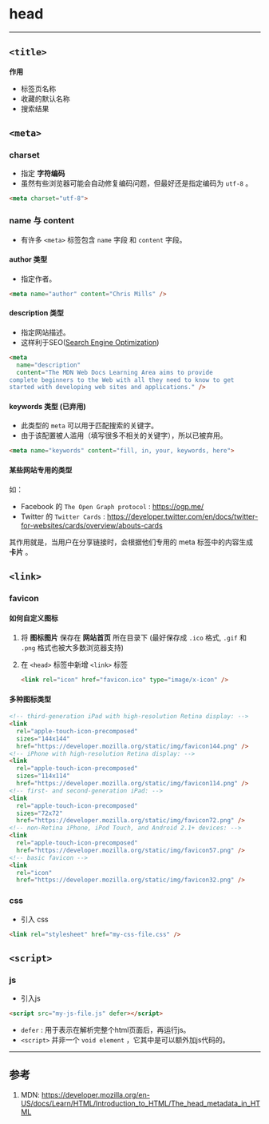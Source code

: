 # head

---

## `<title>`

**作用**

- 标签页名称
- 收藏的默认名称
- 搜索结果

## `<meta>`

### charset

- 指定 **字符编码** 
- 虽然有些浏览器可能会自动修复编码问题，但最好还是指定编码为 `utf-8` 。

```html
<meta charset="utf-8">
```

### name 与 content

- 有许多 `<meta>` 标签包含 `name` 字段 和 `content` 字段。

#### author 类型

- 指定作者。

```html
<meta name="author" content="Chris Mills" />
```

#### description 类型

- 指定网站描述。
- 这样利于SEO([Search Engine Optimization](https://developer.mozilla.org/en-US/docs/Glossary/SEO))

```html
<meta
  name="description"
  content="The MDN Web Docs Learning Area aims to provide
complete beginners to the Web with all they need to know to get
started with developing web sites and applications." />
```

#### keywords 类型 (已弃用)

- 此类型的 `meta` 可以用于匹配搜索的关键字。
- 由于该配置被人滥用（填写很多不相关的关键字），所以已被弃用。

```html
<meta name="keywords" content="fill, in, your, keywords, here">
```

#### 某些网站专用的类型

如：

- Facebook 的 `The Open Graph protocol` : https://ogp.me/
- Twitter 的 `Twitter Cards` : https://developer.twitter.com/en/docs/twitter-for-websites/cards/overview/abouts-cards

其作用就是，当用户在分享链接时，会根据他们专用的 meta 标签中的内容生成 **卡片** 。

## `<link>`

### favicon

#### 如何自定义图标

1. 将 **图标图片** 保存在 **网站首页** 所在目录下 (最好保存成 `.ico` 格式, `.gif` 和 `.png` 格式也被大多数浏览器支持)

2. 在 `<head>` 标签中新增 `<link>` 标签

   ```html
   <link rel="icon" href="favicon.ico" type="image/x-icon" />
   ```

#### 多种图标类型

```html
<!-- third-generation iPad with high-resolution Retina display: -->
<link
  rel="apple-touch-icon-precomposed"
  sizes="144x144"
  href="https://developer.mozilla.org/static/img/favicon144.png" />
<!-- iPhone with high-resolution Retina display: -->
<link
  rel="apple-touch-icon-precomposed"
  sizes="114x114"
  href="https://developer.mozilla.org/static/img/favicon114.png" />
<!-- first- and second-generation iPad: -->
<link
  rel="apple-touch-icon-precomposed"
  sizes="72x72"
  href="https://developer.mozilla.org/static/img/favicon72.png" />
<!-- non-Retina iPhone, iPod Touch, and Android 2.1+ devices: -->
<link
  rel="apple-touch-icon-precomposed"
  href="https://developer.mozilla.org/static/img/favicon57.png" />
<!-- basic favicon -->
<link
  rel="icon"
  href="https://developer.mozilla.org/static/img/favicon32.png" />
```

### css

- 引入 css

```html
<link rel="stylesheet" href="my-css-file.css" />
```



## `<script>`

### js

- 引入js

```html
<script src="my-js-file.js" defer></script>
```

- `defer` : 用于表示在解析完整个html页面后，再运行js。
- `<script>` 并非一个 `void element` ，它其中是可以额外加js代码的。





---

## 参考

1. MDN: https://developer.mozilla.org/en-US/docs/Learn/HTML/Introduction_to_HTML/The_head_metadata_in_HTML